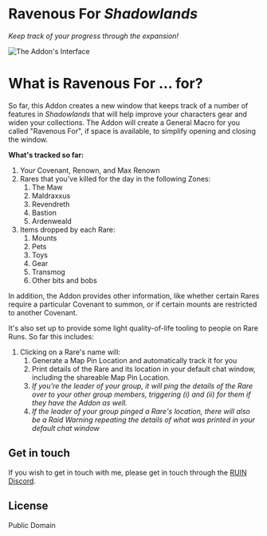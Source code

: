 # Ravenous For *Shadowlands*

*Keep track of your progress through the expansion!*

![The Addon's Interface](https://github.com/RavenousAddons/assets/raw/main/ravFor0.2.0.gif)

# What is Ravenous For … for?

So far, this Addon creates a new window that keeps track of a number of features in *Shadowlands* that will help improve your characters gear and widen your collections. The Addon will create a General Macro for you called "Ravenous For", if space is available, to simplify opening and closing the window.

**What's tracked so far:**

1. Your Covenant, Renown, and Max Renown
2. Rares that you've killed for the day in the following Zones:
    1. The Maw
    2. Maldraxxus
    3. Revendreth
    4. Bastion
    5. Ardenweald
3. Items dropped by each Rare:
    1. Mounts
    2. Pets
    3. Toys
    4. Gear
    5. Transmog
    6. Other bits and bobs

In addition, the Addon provides other information, like whether certain Rares require a particular Covenant to summon, or if certain mounts are restricted to another Covenant.

It's also set up to provide some light quality-of-life tooling to people on Rare Runs. So far this includes:

1. Clicking on a Rare's name will:
    1. Generate a Map Pin Location and automatically track it for you
    2. Print details of the Rare and its location in your default chat window, including the shareable Map Pin Location.
    3. *If you're the leader of your group, it will ping the details of the Rare over to your other group members, triggering (i) and (ii) for them if they have the Addon as well.*
    4. *If the leader of your group pinged a Rare's location, there will also be a Raid Warning repeating the details of what was printed in your default chat window*

## Get in touch

If you wish to get in touch with me, please get in touch through the [RUIN Discord](https://discord.gg/ruin).

## License

Public Domain
